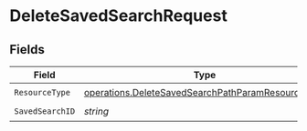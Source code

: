 # DeleteSavedSearchRequest


## Fields

| Field                                                                                                                  | Type                                                                                                                   | Required                                                                                                               | Description                                                                                                            |
| ---------------------------------------------------------------------------------------------------------------------- | ---------------------------------------------------------------------------------------------------------------------- | ---------------------------------------------------------------------------------------------------------------------- | ---------------------------------------------------------------------------------------------------------------------- |
| `ResourceType`                                                                                                         | [operations.DeleteSavedSearchPathParamResourceType](../../models/operations/deletesavedsearchpathparamresourcetype.md) | :heavy_check_mark:                                                                                                     | N/A                                                                                                                    |
| `SavedSearchID`                                                                                                        | *string*                                                                                                               | :heavy_check_mark:                                                                                                     | N/A                                                                                                                    |